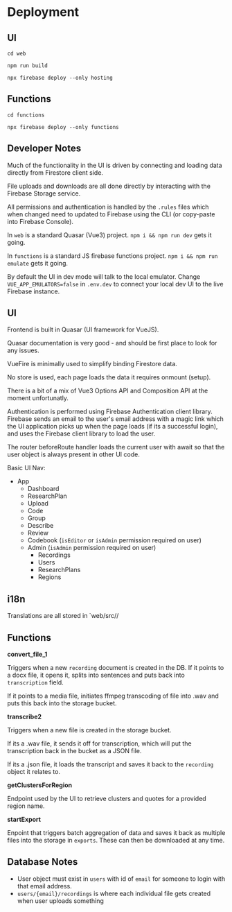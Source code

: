 # Deployment

## UI

`cd web`

`npm run build`

`npx firebase deploy --only hosting`

## Functions

`cd functions`

`npx firebase deploy --only functions`

## Developer Notes

Much of the functionality in the UI is driven by connecting and loading data directly from Firestore client side.

File uploads and downloads are all done directly by interacting with the Firebase Storage service.

All permissions and authentication is handled by the `.rules` files which when changed need to updated to Firebase using the CLI (or copy-paste into Firebase Console).

In `web` is a standard Quasar (Vue3) project. `npm i && npm run dev` gets it going.

In `functions` is a standard JS firebase functions project. `npm i && npm run emulate` gets it going.

By default the UI in dev mode will talk to the local emulator. Change `VUE_APP_EMULATORS=false` in `.env.dev` to connect your local dev UI to the live Firebase instance.

## UI

Frontend is built in Quasar (UI framework for VueJS).

Quasar documentation is very good - and should be first place to look for any issues.

VueFire is minimally used to simplify binding Firestore data.

No store is used, each page loads the data it requires onmount (setup).

There is a bit of a mix of Vue3 Options API and Composition API at the moment unfortunatly.

Authentication is performed using Firebase Authentication client library. Firebase sends an email to the user's email address with a magic link which the UI application picks up when the page loads (if its a successful login), and uses the Firebase client library to load the user.

The router beforeRoute handler loads the current user with await so that the user object is always present in other UI code.

Basic UI Nav:

- App
  - Dashboard
  - ResearchPlan
  - Upload
  - Code
  - Group
  - Describe
  - Review
  - Codebook (`isEditor` or `isAdmin` permission required on user)
  - Admin (`isAdmin` permission required on user)
    - Recordings
    - Users
    - ResearchPlans
    - Regions

## i18n

Translations are all stored in `web/src//

## Functions

**convert_file_1**

Triggers when a new `recording` document is created in the DB. If it points to a docx file, it opens it, splits into sentences and puts back into `transcription` field.

If it points to a media file, initiates ffmpeg transcoding of file into .wav and puts this back into the storage bucket.

**transcribe2**

Triggers when a new file is created in the storage bucket.

If its a .wav file, it sends it off for transcription, which will put the transcription back in the bucket as a JSON file.

If its a .json file, it loads the transcript and saves it back to the `recording` object it relates to.

**getClustersForRegion**

Endpoint used by the UI to retrieve clusters and quotes for a provided region name.

**startExport**

Enpoint that triggers batch aggregation of data and saves it back as multiple files into the storage in `exports`. These can then be downloaded at any time.

## Database Notes

- User object must exist in `users` with id of `email` for someone to login with that email address.
- `users/{email}/recordings` is where each individual file gets created when user uploads something
